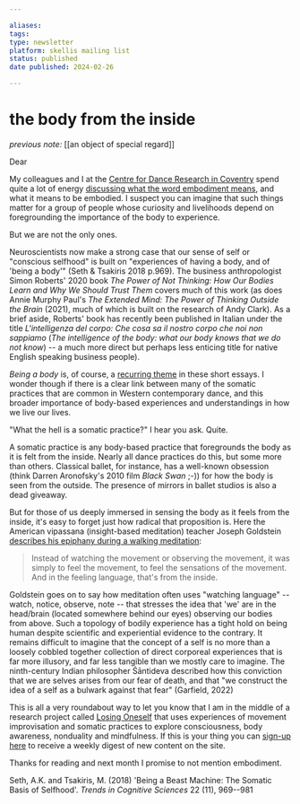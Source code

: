 ```yaml
---

aliases:
tags: 
type: newsletter
platform: skellis mailing list
status: published
date published: 2024-02-26

---
```

# the body from the inside

_previous note:_ [[an object of special regard]]

Dear

My colleagues and I at the [Centre for Dance Research in Coventry](http://c-dare.co.uk/) spend quite a lot of energy [discussing what the word embodiment means](https://soundcloud.com/user-235484908/sets/inventing-embodiment), and what it means to be embodied. I suspect you can imagine that such things matter for a group of people whose curiosity and livelihoods depend on foregrounding the importance of the body to experience. 

But we are not the only ones. 

Neuroscientists now make a strong case that our sense of self or "conscious selfhood" is built on "experiences of having a body, and of 'being a body'" (Seth & Tsakiris 2018 p.969). The business anthropologist Simon Roberts' 2020 book _The Power of Not Thinking: How Our Bodies Learn and Why We Should Trust Them_ covers much of this work (as does Annie Murphy Paul's _The Extended Mind: The Power of Thinking Outside the Brain_ (2021), much of which is built on the research of Andy Clark). As a brief aside, Roberts' book has recently been published in Italian under the title _L'intelligenza del corpo: Che cosa sa il nostro corpo che noi non sappiamo_ (_The intelligence of the body: what our body knows that we do not know_) -- a much more direct but perhaps less enticing title for native English speaking business people). 

_Being a body_ is, of course, a [recurring theme](https://mailchi.mp/5c1c842181e5/an-object-of-special-regard) in these short essays. I wonder though if there is a clear link between many of the somatic practices that are common in Western contemporary dance, and this broader importance of body-based experiences and understandings in how we live our lives. 

"What the hell is a somatic practice?" I hear you ask. Quite.

A somatic practice is any body-based practice that foregrounds the body as it is felt from the inside. Nearly all dance practices do this, but some more than others. Classical ballet, for instance, has a well-known obsession (think Darren Aronofsky's 2010 film _Black Swan_ ;-)) for how the body is seen from the outside. The presence of mirrors in ballet studios is also a dead giveaway. 

But for those of us deeply immersed in sensing the body as it feels from the inside, it's easy to forget just how radical that proposition is. Here the American vipassana (insight-based meditation) teacher Joseph Goldstein [describes his epiphany during a walking meditation](https://dynamic.wakingup.com/course/C2BA6D): 

>  Instead of watching the movement or observing the movement, it was simply to feel the movement, to feel the sensations of the movement. And in the feeling language, that's from the inside. 

Goldstein goes on to say how meditation often uses "watching language" -- watch, notice, observe, note -- that stresses the idea that 'we' are in the head/brain (located somewhere behind our eyes) observing our bodies from above. Such a topology of bodily experience has a tight hold on being human despite scientific and experiential evidence to the contrary. It remains difficult to imagine that the concept of a self is no more than a loosely cobbled together collection of direct corporeal experiences that is far more illusory, and far less tangible than we mostly care to imagine. The ninth-century Indian philosopher Śāntideva described how this conviction that we are selves arises from our fear of death, and that "we construct the idea of a self as a bulwark against that fear" (Garfield, 2022)

This is all a very roundabout way to let you know that I am in the middle of a research project called [Losing Oneself](https://losingoneself.coventry.ac.uk/) that uses experiences of movement improvisation and somatic practices to explore consciousness, body awareness, nonduality and mindfulness. If this is your thing you can [sign-up here](https://losingoneself.coventry.ac.uk/subscribe/) to receive a weekly digest of new content on the site. 

Thanks for reading and next month I promise to not mention embodiment. 


Seth, A.K. and Tsakiris, M. (2018) 'Being a Beast Machine: The Somatic Basis of Selfhood'. _Trends in Cognitive Sciences_ 22 (11), 969--981